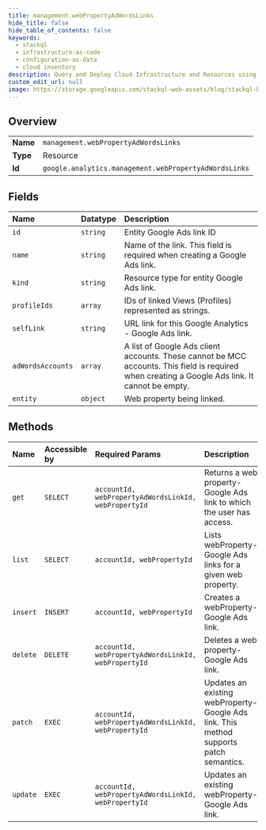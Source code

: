 ```yaml
---
title: management.webPropertyAdWordsLinks
hide_title: false
hide_table_of_contents: false
keywords:
  - stackql
  - infrastructure-as-code
  - configuration-as-data
  - cloud inventory
description: Query and Deploy Cloud Infrastructure and Resources using SQL
custom_edit_url: null
image: https://storage.googleapis.com/stackql-web-assets/blog/stackql-blog-post-featured-image.png
---
```

  
    

## Overview
<table><tbody>
<tr><td><b>Name</b></td><td><code>management.webPropertyAdWordsLinks</code></td></tr>
<tr><td><b>Type</b></td><td>Resource</td></tr>
<tr><td><b>Id</b></td><td><code>google.analytics.management.webPropertyAdWordsLinks</code></td></tr>
</tbody></table>

## Fields
| Name | Datatype | Description |
|:-----|:---------|:------------|
| `id` | `string` | Entity Google Ads link ID |
| `name` | `string` | Name of the link. This field is required when creating a Google Ads link. |
| `kind` | `string` | Resource type for entity Google Ads link. |
| `profileIds` | `array` | IDs of linked Views (Profiles) represented as strings. |
| `selfLink` | `string` | URL link for this Google Analytics - Google Ads link. |
| `adWordsAccounts` | `array` | A list of Google Ads client accounts. These cannot be MCC accounts. This field is required when creating a Google Ads link. It cannot be empty. |
| `entity` | `object` | Web property being linked. |
## Methods
| Name | Accessible by | Required Params | Description |
|:-----|:--------------|:----------------|:------------|
| `get` | `SELECT` | `accountId, webPropertyAdWordsLinkId, webPropertyId` | Returns a web property-Google Ads link to which the user has access. |
| `list` | `SELECT` | `accountId, webPropertyId` | Lists webProperty-Google Ads links for a given web property. |
| `insert` | `INSERT` | `accountId, webPropertyId` | Creates a webProperty-Google Ads link. |
| `delete` | `DELETE` | `accountId, webPropertyAdWordsLinkId, webPropertyId` | Deletes a web property-Google Ads link. |
| `patch` | `EXEC` | `accountId, webPropertyAdWordsLinkId, webPropertyId` | Updates an existing webProperty-Google Ads link. This method supports patch semantics. |
| `update` | `EXEC` | `accountId, webPropertyAdWordsLinkId, webPropertyId` | Updates an existing webProperty-Google Ads link. |
